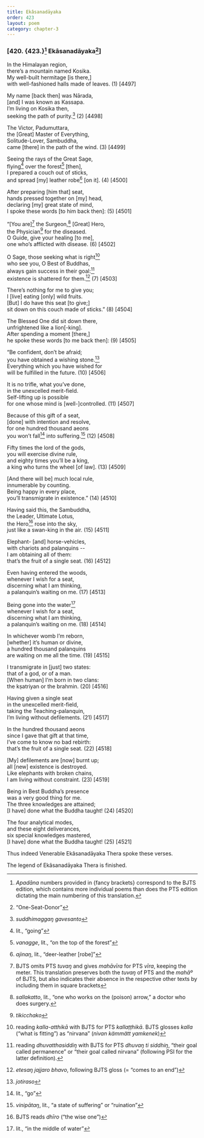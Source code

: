 ```yaml
---
title: Ekâsanadāyaka
order: 423
layout: poem
category: chapter-3
---
```


### \[420. {423.}[^1] Ekâsanadāyaka[^2]\]

In the Himalayan region,  
there’s a mountain named Kosika.  
My well-built hermitage \[is there,\]  
with well-fashioned halls made of leaves. (1) \[4497\]

My name \[back then\] was Nārada,  
\[and\] I was known as Kassapa.  
I’m living on Kosika then,  
seeking the path of purity.[^3] (2) \[4498\]

The Victor, Padumuttara,  
the \[Great\] Master of Everything,  
Solitude-Lover, Sambuddha,  
came \[there\] in the path of the wind. (3) \[4499\]

Seeing the rays of the Great Sage,  
flying[^4] over the forest[^5] \[then\],  
I prepared a couch out of sticks,  
and spread \[my\] leather robe[^6] \[on it\]. (4) \[4500\]

After preparing \[him that\] seat,  
hands pressed together on \[my\] head,  
declaring \[my\] great state of mind,  
I spoke these words \[to him back then\]: (5) \[4501\]

“\[You are\][^7] the Surgeon,[^8] \[Great\] Hero,  
the Physician[^9] for the diseased.  
O Guide, give your healing \[to me\],  
one who’s afflicted with disease. (6) \[4502\]

O Sage, those seeking what is right[^10]  
who see you, O Best of Buddhas,  
always gain success in their goal:[^11]  
existence is shattered for them.[^12] (7) \[4503\]

There’s nothing for me to give you;  
I \[live\] eating \[only\] wild fruits.  
\[But\] I do have this seat \[to give;\]  
sit down on this couch made of sticks.” (8) \[4504\]

The Blessed One did sit down there,  
unfrightened like a lion\[-king\].  
After spending a moment \[there,\]  
he spoke these words \[to me back then\]: (9) \[4505\]

“Be confident, don’t be afraid;  
you have obtained a wishing stone.[^13]  
Everything which you have wished for  
will be fulfilled in the future. (10) \[4506\]

It is no trifle, what you’ve done,  
in the unexcelled merit-field.  
Self-lifting up is possible  
for one whose mind is \[well-\]controlled. (11) \[4507\]

Because of this gift of a seat,  
\[done\] with intention and resolve,  
for one hundred thousand aeons  
you won’t fall[^14] into suffering.[^15] (12) \[4508\]

Fifty times the lord of the gods,  
you will exercise divine rule,  
and eighty times you’ll be a king,  
a king who turns the wheel \[of law\]. (13) \[4509\]

\[And there will be\] much local rule,  
innumerable by counting.  
Being happy in every place,  
you’ll transmigrate in existence.” (14) \[4510\]

Having said this, the Sambuddha,  
the Leader, Ultimate Lotus,  
the Hero[^16] rose into the sky,  
just like a swan-king in the air. (15) \[4511\]

Elephant- \[and\] horse-vehicles,  
with chariots and palanquins --  
I am obtaining all of them:  
that’s the fruit of a single seat. (16) \[4512\]

Even having entered the woods,  
whenever I wish for a seat,  
discerning what I am thinking,  
a palanquin’s waiting on me. (17) \[4513\]

Being gone into the water[^17]  
whenever I wish for a seat,  
discerning what I am thinking,  
a palanquin’s waiting on me. (18) \[4514\]

In whichever womb I’m reborn,  
\[whether\] it’s human or divine,  
a hundred thousand palanquins  
are waiting on me all the time. (19) \[4515\]

I transmigrate in \[just\] two states:  
that of a god, or of a man.  
\[When human\] I‘m born in two clans:  
the kṣatriyan or the brahmin. (20) \[4516\]

Having given a single seat  
in the unexcelled merit-field,  
taking the Teaching-palanquin,  
I’m living without defilements. (21) \[4517\]

In the hundred thousand aeons  
since I gave that gift at that time,  
I’ve come to know no bad rebirth:  
that’s the fruit of a single seat. (22) \[4518\]

\[My\] defilements are \[now\] burnt up;  
all \[new\] existence is destroyed.  
Like elephants with broken chains,  
I am living without constraint. (23) \[4519\]

Being in Best Buddha’s presence  
was a very good thing for me.  
The three knowledges are attained;  
\[I have\] done what the Buddha taught! (24) \[4520\]

The four analytical modes,  
and these eight deliverances,  
six special knowledges mastered,  
\[I have\] done what the Buddha taught! (25) \[4521\]

Thus indeed Venerable Ekâsanadāyaka Thera spoke these verses.

The legend of Ekâsanadāyaka Thera is finished.

[^1]: *Apadāna* numbers provided in {fancy brackets} correspond to the BJTS edition, which contains more individual poems than does the PTS edition dictating the main numbering of this translation.

[^2]: “One-Seat-Donor”

[^3]: *suddhimaggaŋ gavesanto*

[^4]: lit., “going”

[^5]: *vanagge*, lit., “on the top of the forest”

[^6]: *ajinaŋ*, lit., “deer-leather \[robe\]”

[^7]: BJTS omits PTS *tuvaŋ* and gives *mahāvīra* for PTS *vīra*, keeping the meter. This translation preserves both the *tuvaŋ* of PTS and the *mahāº* of BJTS, but also indicates their absence in the respective other texts by including them in square brackets

[^8]: *sallakatto*, lit., “one who works on the (poison) arrow,” a doctor who does surgery.

[^9]: *tikicchako*

[^10]: reading *kalla-atthikā* with BJTS for PTS *kallaṭṭhikā*. BJTS glosses *kalla* (“what is fitting”) as “nirvana” (*nivan kämmätt yamkenek*)

[^11]: reading *dhuvatthasiddiŋ* with BJTS for PTS *dhuvaŋ ti siddhiŋ*, “their goal called permanence” or “their goal called nirvana” (following PSI for the latter definition).

[^12]: *etesaŋ jajjaro bhavo*, following BJTS gloss (= “comes to an end”)

[^13]: *jotiraso*

[^14]: lit., “go”

[^15]: *vinipātaŋ*, lit., “a state of suffering” or “ruination”

[^16]: BJTS reads *dhīro* (“the wise one”)

[^17]: lit., “in the middle of water”
